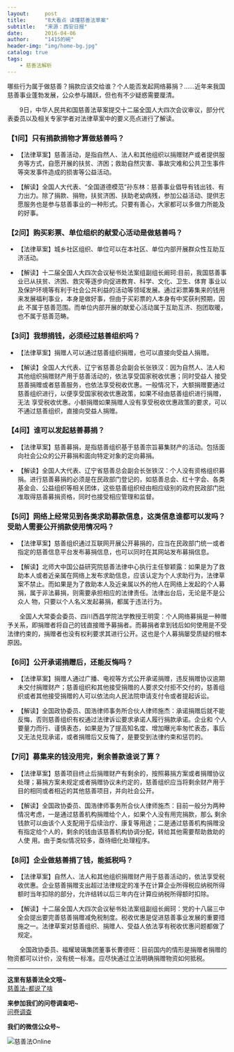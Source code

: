 ```yaml
---
layout:     post
title:      "8大看点 读懂慈善法草案"
subtitle:   "来源：西安日报"
date:       2016-04-06
author:     "1415的碗"
header-img: "img/home-bg.jpg"
catalog: true
tags:
    - 慈善法解析
---
```


   哪些行为属于做慈善？捐款应该交给谁？个人能否发起网络募捐？……近年来我国慈善事业蓬勃发展，公众参与踊跃，但也有不少疑惑需要厘清。

　　9日，中华人民共和国慈善法草案提交十二届全国人大四次会议审议，部分代表委员以及相关专家学者对法律草案中的要义亮点进行了解读。

### 【1问】只有捐款捐物才算做慈善吗？

- 【法律草案】慈善活动，是指自然人、法人和其他组织以捐赠财产或者提供服务等方式，自愿开展的扶贫、济困；救助自然灾害、事故灾难和公共卫生事件等突发事件造成的损害等公益活动。

- 【解读】全国人大代表、“全国道德模范”孙东林：慈善事业倡导有钱出钱、有力出力。除了捐款、捐物，扶贫济困、扶助老幼病残，参加公益活动、提供志愿服务也是参与慈善事业的一种形式。只要有善心，大家都可以多做力所能及的好事。

### 【2问】购买彩票、单位组织的献爱心活动是做慈善吗？

- 【法律草案】城乡社区组织、单位可以在本社区、单位内部开展群众性互助互济活动。

- 【解读】十二届全国人大四次会议秘书处法案组副组长阚珂:目前，我国慈善事业已从扶贫、济困、救灾等逐步向促进教育、科学、文化、卫生、体育
事业以及保护环境等有利于社会公共利益的活动等领域发展。通过彩票筹集来的钱用来发展福利事业，本身是做好事，但由于买彩票的人本身有中奖获利预期，因此
不属于慈善范围。而单位内部开展的献爱心活动属于互助互济、抱团取暖，也不属于慈善范畴。

### 【3问】我想捐钱，必须经过慈善组织吗？

- 【法律草案】捐赠人可以通过慈善组织捐赠，也可以直接向受益人捐赠。

- 【解读】全国人大代表、辽宁省慈善总会副会长张铁汉：因为自然人、法人和其他组织捐赠财产用于慈善活动的，依法享受国家税收优惠；同时受益人
接受慈善捐赠或者慈善服务，也依法享受税收优惠。一般情况下，大额捐赠要通过慈善组织进行，以便享受国家税收优惠政策，如果不经由慈善组织进行捐赠，无法
享受税收优惠。小额捐赠如果捐赠人没有享受税收优惠政策的要求，可以不通过慈善组织，直接向受益人捐赠。

### 【4问】谁可以发起慈善募捐？

- 【法律草案】慈善募捐，是指慈善组织基于慈善宗旨募集财产的活动。包括面向社会公众的公开募捐和面向特定对象的定向募捐。

- 【解读】全国人大代表、辽宁省慈善总会副会长张铁汉：个人没有资格组织募捐。进行慈善募捐的必须是在民政部门登记的，如慈善总会、红十字会、各类基金会、公益组织等相关团体，这些慈善组织经由相应级别的政府民政部门批准取得慈善募捐资格，同时也接受相应管理和监督。

### 【5问】网络上经常见到各类求助募款信息，这类信息谁都可以发吗？受助人需要公开捐款使用情况吗？

- 【法律草案】慈善组织通过互联网开展公开募捐的，应当在民政部门统一或者指定的慈善信息平台发布募捐信息，也可以同时在其网站发布募捐信息。

- 【解读】北师大中国公益研究院慈善法律中心执行主任黎颖露：如果是为了救助本人或者近亲属在网络上发布求助信息，应该认定为个人求助行为，法律草案不禁止。而如果是为了救助本人及近亲属以外的他人在网络上发起的个人募捐，属于非法募捐，则需要承担相应的法律责任。法律出台后，无论是不是公众人
物，只要以个人名义发起募捐，都属于违法行为。

　　全国人大常委会委员、四川西昌学院法学教授王明雯：个人网络募捐是一种赠予关系，即捐赠者将自己的钱直接赠予募捐者。而募捐者拿到钱后如何使用是不受法律约束的，捐赠者也没有权利要求其进行公开。这也是个人募捐屡受质疑的根本原因。

### 【6问】公开承诺捐赠后，还能反悔吗？

- 【法律草案】捐赠人通过广播、电视等方式公开承诺捐赠，违反捐赠协议逾期未交付捐赠财产；慈善组织和其他接受捐赠的人要求交付拒不交付的，慈善组织或者其他接受捐赠的人可以依法向人民法院申请支付令或者提起诉讼。

- 【解读】全国政协委员、国浩律师事务所合伙人律师施杰：承诺捐赠后就不能反悔，否则慈善组织有权通过法律诉讼要求承诺人履行捐款承诺。企业和
个人要量力而行、谨慎表态，如果是为了提高知名度、增加曝光率匆忙表态，事后又无法兑现承诺，或者捐赠后又反悔了，是要受到法律约束和惩罚的。

### 【7问】募集来的钱没用完，剩余善款谁说了算？

- 【法律草案】慈善项目终止后捐赠财产有剩余的，按照募捐方案或者捐赠协议处理；募捐方案未规定或者捐赠协议未约定的，慈善组织应当将剩余财产用于目的相同或者相近的其他慈善项目，并向社会公开。

- 【解读】全国政协委员、国浩律师事务所合伙人律师施杰：目前一般分为两种情况考虑，一是通过慈善机构捐赠给个人，如果个人没有用完捐款，那么
剩余钱款可以由该个人支配用于后续治疗、康复等用途；二是通过慈善机构捐赠没有指定给个人的，剩余的钱由该慈善机构协调分配，转给其他需要帮助救助的人使
用。由于类似情况较多，亟待细化处理程序。

### 【8问】企业做慈善捐了钱，能抵税吗？

- 【法律草案】自然人、法人和其他组织捐赠财产用于慈善活动的，依法享受税收优惠。企业慈善捐赠支出超过法律规定的准予在计算企业所得税应纳税所得额时当年扣除的部分，允许结转以后三年内在计算应纳税所得额时扣除。

- 【解读】十二届全国人大四次会议秘书处法案组副组长阚珂：党的十八届三中全会提出要完善慈善捐赠减免税制度。税收优惠是促进慈善事业发展的重要措施之一。法律草案对慈善组织、捐赠人、受益人依法享有税收优惠问题都做了规定。

　　全国政协委员、福耀玻璃集团董事长曹德旺：目前国内的情形是捐赠者捐赠的物资都可以计价，没有统一标准。应尽快通过立法明确捐赠物资如何抵税。

----------
**这里有慈善法全文哦~**
<br>
<a href = "http://ssdut1415.github.io/2016/04/04/%E6%85%88%E5%96%84%E6%B3%95-%E9%83%BD%E8%AF%B4%E4%BA%86%E5%95%A5-_/" >慈善法-都说了啥</a>
<br>

**来参加我们的问卷调查吧~**
<br>
<a href="http://www.sojump.com/jq/7657596.aspx">问卷调查</a>

**我们的微信公众号~**

![慈善法Online](http://i.imgur.com/bpQRLhc.jpg)
